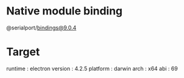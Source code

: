 # Native module binding
@serialport/bindings@9.0.4

# Target
runtime     : electron
version     : 4.2.5
platform    : darwin
arch        : x64
abi         : 69
